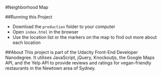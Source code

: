 #Neighborhood Map

##Running this Project
* Download the `production` folder to your computer
* Open `index.html` in the browser
* Use the location list or the markers on the map to find out more about each location

##About
This project is part of the Udacity Front-End Developer Nanodegree. It utilises JavaScript, jQuery, Knockoutjs, the Google Maps API, and the Yelp API to provide reviews and ratings for vegan-friendly restaurants in the Newtown area of Sydney.